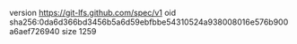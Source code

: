 version https://git-lfs.github.com/spec/v1
oid sha256:0da6d366bd3456b5a6d59ebfbbe54310524a938008016e576b900a6aef726940
size 1259
